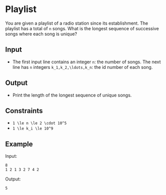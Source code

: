 # Playlist 

You are given a playlist of a radio station since its establishment. The playlist has a total of ```n``` songs.
What is the longest sequence of successive songs where each song is unique?
## Input
- The first input line contains an integer ```n```: the number of songs.
The next line has ```n``` integers ```k_1,k_2,\ldots,k_n```: the id number of each song.
## Output
- Print the length of the longest sequence of unique songs.
## Constraints

- ```1 \le n \le 2 \cdot 10^5```
- ```1 \le k_i \le 10^9```

## Example
Input:
```
8
1 2 1 3 2 7 4 2
```

Output:
```
5
```
